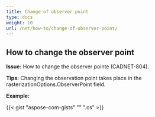 ```yaml
---
title: Change of observer point
type: docs
weight: 10
url: /net/how-to/change-of-observer-point/
---
```


## **How to change the observer point**

**Issue:** How to change the observer pointe (CADNET-804).

**Tips:** Changing the observation point takes place in the rasterizationOptions.ObserverPoint field.

**Example:**

{{< gist "aspose-com-gists" "" ".cs" >}}